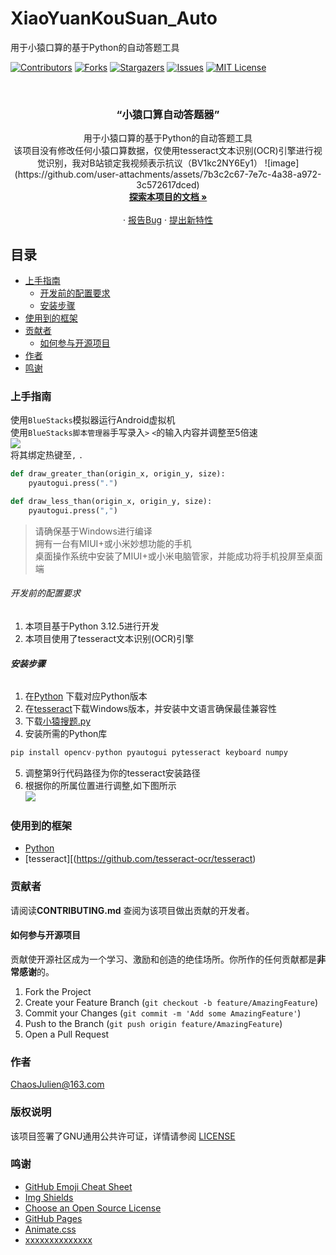 # XiaoYuanKouSuan_Auto

用于小猿口算的基于Python的自动答题工具


[![Contributors][contributors-shield]][contributors-url]
[![Forks][forks-shield]][forks-url]
[![Stargazers][stars-shield]][stars-url]
[![Issues][issues-shield]][issues-url]
[![MIT License][license-shield]][license-url]

<!-- PROJECT LOGO -->
<br />

<p align="center">

  <h3 align="center">“小猿口算自动答题器”</h3>
  <p align="center">
    用于小猿口算的基于Python的自动答题工具</br>
    该项目没有修改任何小猿口算数据，仅使用tesseract文本识别(OCR)引擎进行视觉识别，我对B站锁定我视频表示抗议（BV1kc2NY6Ey1）
    ![image](https://github.com/user-attachments/assets/7b3c2c67-7e7c-4a38-a972-3c572617dced)
    <br />
    <a href="https://github.com/ChaosJulien/XiaoYuanKouSuan_Auto"><strong>探索本项目的文档 »</strong></a>
    <br />
    <br />
    ·
    <a href="https://github.com/ChaosJulien/XiaoYuanKouSuan_Auto/issues">报告Bug</a>
    ·
    <a href="https://github.com/ChaosJulien/XiaoYuanKouSuan_Auto/issues">提出新特性</a>
  </p>

</p>

 
## 目录

- [上手指南](#上手指南)
  - [开发前的配置要求](#开发前的配置要求)
  - [安装步骤](#安装步骤)
- [使用到的框架](#使用到的框架)
- [贡献者](#贡献者)
  - [如何参与开源项目](#如何参与开源项目)
- [作者](#作者)
- [鸣谢](#鸣谢)

### 上手指南
使用`BlueStacks`模拟器运行Android虚拟机 </br>
使用`BlueStacks脚本管理器`手写录入`>` `<`的输入内容并调整至5倍速 </br>
![](https://github.com/ChaosJulien/XiaoYuanKouSuan_Auto/blob/main/image/example2.png) </br>
将其绑定热键至`,` `.` </br>
```python
def draw_greater_than(origin_x, origin_y, size):
    pyautogui.press(".")

def draw_less_than(origin_x, origin_y, size):
    pyautogui.press(",")
```


>请确保基于Windows进行编译 </br>
 拥有一台有MIUI+或小米妙想功能的手机</br>
 桌面操作系统中安装了MIUI+或小米电脑管家，并能成功将手机投屏至桌面端</br>

###### 开发前的配置要求

1. 本项目基于Python 3.12.5进行开发
2. 本项目使用了tesseract文本识别(OCR)引擎

###### **安装步骤**

1. 在[Python](https://www.python.org/) 下载对应Python版本
2. 在[tesseract](https://github.com/tesseract-ocr/tesseract)下载Windows版本，并安装中文语言确保最佳兼容性
3. 下载[小猿搜题.py](https://github.com/ChaosJulien/XiaoYuanKouSuan_Auto/blob/main/%E5%B0%8F%E7%8C%BF%E6%90%9C%E9%A2%98.py)
4. 安装所需的Python库
```python
pip install opencv-python pyautogui pytesseract keyboard numpy
```
5. 调整第9行代码路径为你的tesseract安装路径
6. 根据你的所属位置进行调整,如下图所示 </br>
![](https://github.com/ChaosJulien/XiaoYuanKouSuan_Auto/blob/main/image/example1.png)


### 使用到的框架

- [Python](https://www.python.org/)
- [tesseract][(https://github.com/tesseract-ocr/tesseract)

### 贡献者

请阅读**CONTRIBUTING.md** 查阅为该项目做出贡献的开发者。

#### 如何参与开源项目

贡献使开源社区成为一个学习、激励和创造的绝佳场所。你所作的任何贡献都是**非常感谢**的。


1. Fork the Project
2. Create your Feature Branch (`git checkout -b feature/AmazingFeature`)
3. Commit your Changes (`git commit -m 'Add some AmazingFeature'`)
4. Push to the Branch (`git push origin feature/AmazingFeature`)
5. Open a Pull Request



### 作者

ChaosJulien@163.com

### 版权说明

该项目签署了GNU通用公共许可证，详情请参阅 [LICENSE](https://github.com/ChaosJulien/XiaoYuanKouSuan_Auto/LICENSE)

### 鸣谢


- [GitHub Emoji Cheat Sheet](https://www.webpagefx.com/tools/emoji-cheat-sheet)
- [Img Shields](https://shields.io)
- [Choose an Open Source License](https://choosealicense.com)
- [GitHub Pages](https://pages.github.com)
- [Animate.css](https://daneden.github.io/animate.css)
- [xxxxxxxxxxxxxx](https://connoratherton.com/loaders)

<!-- links -->
[your-project-path]:/ChaosJulien/XiaoYuanKouSuan_Auto
[contributors-shield]: https://img.shields.io/github/contributors/ChaosJulien/XiaoYuanKouSuan_Auto.svg?style=flat-square
[contributors-url]: https://github.com/ChaosJulien/XiaoYuanKouSuan_Auto/pulse
[forks-shield]: https://img.shields.io/github/forks/ChaosJulien/XiaoYuanKouSuan_Auto.svg?style=flat-square
[forks-url]: https://github.com//ChaosJulien/XiaoYuanKouSuan_Auto/network/members
[stars-shield]: https://img.shields.io/github/stars/ChaosJulien/XiaoYuanKouSuan_Auto.svg?style=flat-square
[stars-url]: https://github.com/ChaosJulien/XiaoYuanKouSuan_Auto/stargazers
[issues-shield]: https://img.shields.io/github/issues/ChaosJulien/XiaoYuanKouSuan_Auto.svg?style=flat-square
[issues-url]: https://img.shields.io/github/issues/shaojintian/Best_README_template.svg
[license-shield]: https://img.shields.io/github/license/ChaosJulien/XiaoYuanKouSuan_Auto.svg?style=flat-square
[license-url]: https://github.com/ChaosJulien/XiaoYuanKouSuan_Auto/LICENSE



